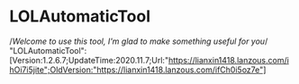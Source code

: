 # LOLAutomaticTool
/*Welcome to use this tool, I'm glad to make something useful for you*/
"LOLAutomaticTool":[Version:1.2.6.7;UpdateTime:2020.11.7;Url:"https://lianxin1418.lanzous.com/ihOi7i5jite";OldVersion:"https://lianxin1418.lanzous.com/ifCh0i5oz7e"]
